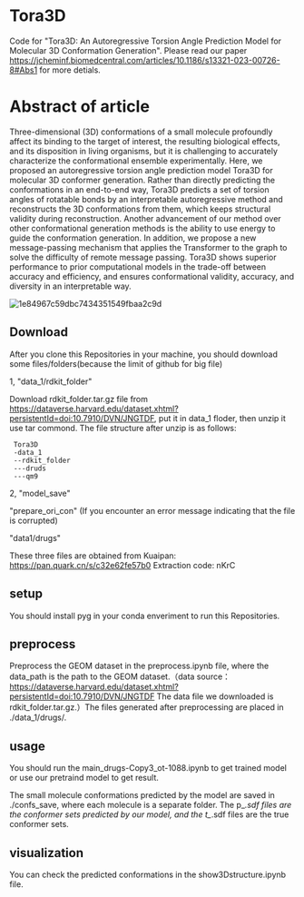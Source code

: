 # Tora3D
Code for "Tora3D: An Autoregressive Torsion Angle Prediction Model for Molecular 3D Conformation Generation". Please read our paper https://jcheminf.biomedcentral.com/articles/10.1186/s13321-023-00726-8#Abs1 for more detials.

# Abstract of article
Three-dimensional (3D) conformations of a small molecule profoundly affect its binding to the target of interest, the resulting biological effects, and its disposition in living organisms, but it is challenging to accurately characterize the conformational ensemble experimentally. Here, we proposed an autoregressive torsion angle prediction model Tora3D for molecular 3D conformer generation. Rather than directly predicting the conformations in an end-to-end way, Tora3D predicts a set of torsion angles of rotatable bonds by an interpretable autoregressive method and reconstructs the 3D conformations from them, which keeps structural validity during reconstruction. Another advancement of our method over other conformational generation methods is the ability to use energy to guide the conformation generation. In addition, we propose a new message-passing mechanism that applies the Transformer to the graph to solve the difficulty of remote message passing. Tora3D shows superior performance to prior computational models in the trade-off between accuracy and efficiency, and ensures conformational validity, accuracy, and diversity in an interpretable way.

![1e84967c59dbc7434351549fbaa2c9d](https://github.com/myzhengSIMM/Tora3D/assets/150652802/7d959913-4d59-4099-82ec-2c0ac6ef61d7)

## Download 
After you clone this Repositories in your machine, you should download some files/folders(because the limit of github for big file)
  
1, "data_1/rdkit_folder"   

  Download rdkit_folder.tar.gz file from https://dataverse.harvard.edu/dataset.xhtml?persistentId=doi:10.7910/DVN/JNGTDF, put it in data_1 floder, then unzip it use tar commond. The file structure after unzip is as follows:
  
     Tora3D
     -data_1
     --rdkit_folder
     ---druds
     ---qm9
2,
  "model_save"      
  
  "prepare_ori_con"       (If you encounter an error message indicating that the file is corrupted)
  
  "data1/drugs"
  
  These three files are obtained from Kuaipan:
        https://pan.quark.cn/s/c32e62fe57b0
        Extraction code: nKrC
  
## setup
You should install pyg in your conda enveriment to run this Repositories.

## preprocess
Preprocess the GEOM dataset in the preprocess.ipynb file, where the data_path is the path to the GEOM dataset.（data source：https://dataverse.harvard.edu/dataset.xhtml?persistentId=doi:10.7910/DVN/JNGTDF The data file we downloaded is rdkit_folder.tar.gz.）The files generated after preprocessing are placed in ./data_1/drugs/.

## usage
You should run the main_drugs-Copy3_ot-1088.ipynb to get trained model or use our pretraind model to get result.

The small molecule conformations predicted by the model are saved in ./confs_save, where each molecule is a separate folder. The p_*.sdf files are the conformer sets predicted by our model, and the t_*.sdf files are the true conformer sets.

## visualization
You can check the predicted conformations in the show3Dstructure.ipynb file.
